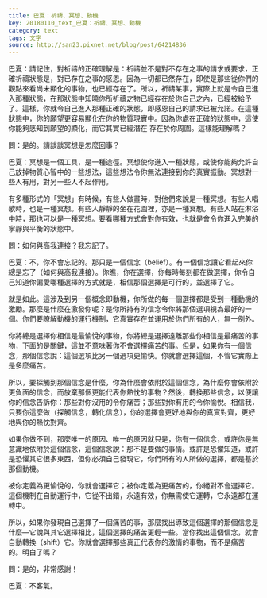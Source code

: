 ```yaml
---
title: 巴夏：祈禱、冥想、動機
key: 20180110_text_巴夏：祈禱、冥想、動機
category: text
tags: 文字
source: http://san23.pixnet.net/blog/post/64214836
---
```


巴夏：請記住，對祈禱的正確理解是：祈禱並不是對不存在之事的請求或要求，正確祈禱狀態是，對已存在之事的感恩。因為一切都已然存在，即使是那些從你們的觀點來看尚未顯化的事物，也已經存在了。所以，祈禱某事，實際上就是令自己進入那種狀態，在那狀態中知曉你所祈禱之物已經存在於你自己之內，已經被給予了。這樣，你就令自己進入那種正確的狀態，即感恩自己的請求已被允諾。在這種狀態中，你的願望更容易顯化在你的物質現實中。因為你處在正確的狀態中，這使你能夠感知到願望的顯化，而它其實已經潛在 存在於你周圍。這樣能理解嗎？

問：是的。請談談冥想是怎麼回事？

巴夏：冥想是一個工具，是一種途徑。冥想使你進入一種狀態，或使你能夠允許自己放掉物質心智中的一些想法，這些想法令你無法連接到你的真實振動。冥想對一些人有用，對另一些人不起作用。

有多種形式的「冥想」有時候，有些人做畫時，對他們來說是一種冥想。有些人唱歌時，也是一種冥想。有些人靜靜的坐在花園裡，亦是一種冥想。有些人站在淋浴中時，那也可以是一種冥想。要看哪種方式會對你有效，也就是會令你進入完美的寧靜與平衡的狀態中。

問：如何與高我連接？我忘記了。

巴夏：不，你不會忘記的。那只是一個信念（belief）。有一個信念讓它看起來你總是忘了（如何與高我連接）。你瞧，你在選擇，你每時每刻都在做選擇，你令自己知道你偏愛哪種選擇的方式就是，相信那個選擇是可行的，並選擇了它。

就是如此。這涉及到另一個概念即動機，你所做的每一個選擇都是受到一種動機的激勵。那麼是什麼在激發你呢？是你所持有的信念令你將那個選項視為最好的一個。你們要瞭解動機的運行機制，它真實存在並運用於你們所有的人，無一例外。

你將總是選擇你相信是最愉悅的事物，你將總是選擇遠離那些你相信是最痛苦的事物，下面的是關鍵，這並不意味著你不會選擇痛苦的事。但是，如果你有一個信念，那個信念說：這個選項比另一個選項更愉快。你就會選擇這個，不管它實際上是多麼痛苦。

所以，要探觸到那個信念是什麼，你為什麼會依附於這個信念，為什麼你會依附於更負面的信念，而放棄那個更能代表你熱忱的事物？然後，轉換那些信念，以便讓你的信念告訴你：那些對你沒用的令你痛苦；那些對你有用的令你愉悅。相信我，只要你這麼做（探觸信念，轉化信念），你的選擇會更好地與你的真實對齊，更好地與你的熱忱對齊。

如果你做不到，那麼唯一的原因、唯一的原因就只是，你有一個信念，或許你是無意識地依附於這個信念，這個信念說：那不是要做的事情。或許是恐懼知道，或許是恐懼其它很多東西，但你必須自己發現它，你們所有的人所做的選擇，都是基於那個動機。

被你定義為更愉悅的，你就會選擇它；被你定義為更痛苦的，你絕對不會選擇它。這個機制在自動運行中，它從不出錯，永遠有效，你無需使它運轉，它永遠都在運轉中。

所以，如果你發現自己選擇了一個痛苦的事，那麼找出導致這個選擇的那個信念是什麼—它說與其它選擇相比，這個選擇的痛苦更輕一些。當你找出這個信念，就會自動轉換（shift）它。你就會選擇那些真正代表你的激情的事物，而不是痛苦的。明白了嗎？

問：是的，非常感謝！

巴夏：不客氣。
